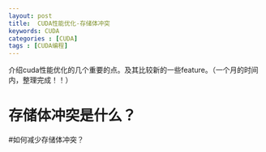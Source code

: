 ```yaml
---
layout: post
title:  CUDA性能优化-存储体冲突
keywords: CUDA
categories : [CUDA]
tags : [CUDA编程]
---
```


介绍cuda性能优化的几个重要的点。及其比较新的一些feature。（一个月的时间内，整理完成！！）


# 存储体冲突是什么？

#如何减少存储体冲突？

